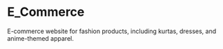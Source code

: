 # E_Commerce
E-commerce website for fashion products, including kurtas, dresses, and anime-themed apparel.
